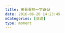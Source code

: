 ```yaml
---
title: 来看看桃一学霸😂
date: 2016-06-26 14:23:49
mCategories: [说说]
type: moment
---
```


<div id="pics-20160626142349"></div>

<script src="/lib/moment/pics.js"></script>
<script>
var data = [
    {"link": "2016-06-26_000000.jpeg", "type": "shuoshuo"}
];
picsRender(data, "pics-20160626142349");
</script>

